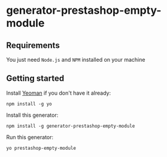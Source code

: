 # generator-prestashop-empty-module

## Requirements

You just need `Node.js` and `NPM` installed on your machine


## Getting started

Install [Yeoman](http://yeoman.io/) if you don't have it already:
```
npm install -g yo
```

Install this generator:
```
npm install -g generator-prestashop-empty-module
```

Run this generator:
```
yo prestashop-empty-module
```